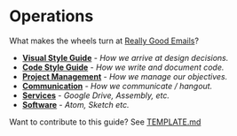 Operations
======

What makes the wheels turn at [Really Good Emails][really-good-emails]?

* **[Visual Style Guide](/style/visual)** - _How we arrive at design decisions._
* **[Code Style Guide](/style/code)** - _How we write and document code._
* **[Project Management](/project_management)** - _How we manage our objectives._
* **[Communication](/communication)** - _How we communicate / hangout._
* **[Services](/services)** - _Google Drive, Assembly, etc._
* **[Software](/software)** - _Atom, Sketch etc._

Want to contribute to this guide? See [TEMPLATE.md](/TEMPLATE.md)

[really-good-emails]: http://really-good-emails.com
